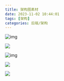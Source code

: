 ```yaml
---
title: 架构图素材
date: 2023-11-02 10:44:01
tags: [架构]
categories: 后端/架构
---
```


![img](http://img.boomclap.cn/uPic/202311/1698893148193WEXLK6.png)

<!--more-->

![](http://img.boomclap.cn/uPic/202311/1698893170955Z6rPZu.jpg)

![img](http://img.boomclap.cn/uPic/202311/16988932186482sGY0o.png)

![](http://img.boomclap.cn/uPic/202311/1698893238116nURCpg.png)

![](http://img.boomclap.cn/uPic/202311/1698893256358gGaHwr.png)